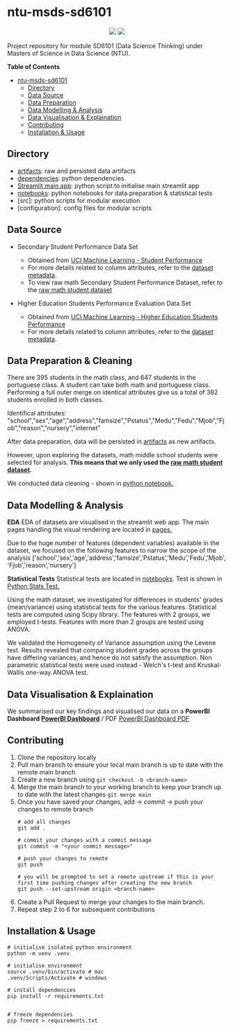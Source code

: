# ntu-msds-sd6101

<p align="center">
    <a href="https://www.python.org/downloads/release/python-3107/" alt="Contributors">
      <img src="https://img.shields.io/badge/python-3.10.7-blue"/></a>
    <a href="https://layonsan-hdb-resale.streamlit.app/" alt="Streamlit App">
      <img src="https://static.streamlit.io/badges/streamlit_badge_black_white.svg"/></a>
</p>

Project repository for module SD6101 (Data Science Thinking) under Masters of Science in Data Science (NTU).

**Table of Contents**
- [ntu-msds-sd6101](#ntu-msds-sd6101)
  - [Directory](#directory)
  - [Data Source](#data-source)
  - [Data Preparation](#data-preparation)
  - [Data Modelling \& Analysis](#data-modelling--analysis)
  - [Data Visualisation \& Explaination](#data-visualisation--explaination)
  - [Contributing](#contributing)
  - [Installation \& Usage](#installation--usage)

## Directory
- [artifacts](artifacts): raw and persisted data artifacts
- [dependencies](requirements.txt): python dependencies
- [Streamlit main app](main.py): python script to initialise main streamlit app
- [notebooks](notebooks): python notebooks for data preparation & statistical tests
- [src]: python scripts for modular execution
- [configuration]: config files for modular scripts

## Data Source

-  Secondary Student Performance Data Set
   -  Obtained from [UCI Machine Learning - Student Performance](https://archive.ics.uci.edu/ml/datasets/student+performance)
   -  For more details related to column attributes, refer to the [dataset metadata](artifacts/raw/student.txt).
   -  To view raw math Secondary Student Performance Dataset, refer to the [raw math student dataset](/Users/leonsun/Documents/GitHub/ntu/ntu-msds-sd6101/artifacts/raw/middle-student-mat.csv) 
 
- Higher Education Students Performance Evaluation Data Set
  - Obtained from [UCI Machine Learning - Higher Education Students Performance ](https://archive.ics.uci.edu/ml/datasets/Higher+Education+Students+Performance+Evaluation+Dataset)
  - For more details related to column attributes, refer to the [dataset metadata](artifacts/raw/higher-education-student.txt).

## Data Preparation & Cleaning

There are  395 students in the math class, and 647 students in the portuguese class. A student can take both math and portuguese class. Performing a full outer merge on identical attributes give us a total of 382 students enrolled in both classes. 

Identifical attributes: "school","sex","age","address","famsize","Pstatus","Medu","Fedu","Mjob","Fjob","reason","nursery","internet"

After data preparation, data will be persisted in [artifacts](artifacts) as new artifacts.

However, upon exploring the datasets, math middle school students were selected for analysis. **This means that we only used the [raw math student dataset](/Users/leonsun/Documents/GitHub/ntu/ntu-msds-sd6101/artifacts/raw/middle-student-mat.csv).**

We conducted data cleaning - shown in [python notebook.](https://github.com/leonswl/ntu-msds-sd6101/blob/main/notebooks/Data%20Cleaning%20%26%20Preparation.ipynb)


## Data Modelling & Analysis

**EDA**
EDA of datasets are visualised in the streamlit web app. The main pages handling the visual rendering are located in [pages.](pages)

Due to the huge number of features (dependent variables) available in the dataset, we focused on the following features to narrow the scope of the analysis ['school','sex','age','address','famsize','Pstatus','Medu','Fedu','Mjob', 'Fjob','reason','nursery']

**Statistical Tests**
Statistical tests are located in [notebooks](notebooks). Test is shown in [Python Stats Test.](https://github.com/leonswl/ntu-msds-sd6101/blob/main/notebooks/stats_tests.ipynb)

Using the math dataset, we investigated for differences in students' grades (mean/variance) using statistical tests for the various features. Statistical tests are computed using Scipy library. The features with 2 groups, we employed t-tests. Features with more than 2 groups are tested using ANOVA. 

We validated the Homogeneity of Variance assumption using the Levene test. Results revealed that comparing student grades across the groups have differing variances, and hence do not satisfy the assumption. Non parametric statistical tests were used instead - Welch's t-test and Kruskal-Wallis one-way ANOVA test.

## Data Visualisation & Explaination

We summarised our key findings and visualised our data on a **PowerBI Dashboard [PowerBI Dashboard](https://github.com/leonswl/ntu-msds-sd6101/blob/main/Education%20Analysis.pbix)** / PDF [PowerBI Dashboard PDF](https://github.com/leonswl/ntu-msds-sd6101/blob/main/Education%20Analysis.pdf) 

## Contributing

1. Clone the repository locally
2. Pull main branch to ensure your local main branch is up to date with the remote main branch
3. Create a new branch using `git checkout -b <branch-name>`
4. Merge the main branch to your working branch to keep your branch up to date with the latest changes `git merge main`
5. Once you have saved your changes, add -> commit -> push your changes to remote branch 
    ```
    # add all changes
    git add . 

    # commit your changes with a commit message
    git commit -m "<your commit message>"

    # push your changes to remote
    git push

    # you will be prompted to set a remote upstream if this is your first time pushing changes after creating the new branch
    git push --set-upstream origin <branch-name>
    ```
6. Create a Pull Request to merge your changes to the main branch. 
7. Repeat step 2 to 6 for subsequent contributions


## Installation & Usage

```
# initialise isolated python environment
python -m venv .venv

# initialise environment
source .venv/bin/activate # mac
.venv/Scripts/Activate # windows

# install dependencies
pip install -r requirements.txt


# freeze dependencies
pip freeze > requirements.txt
```

